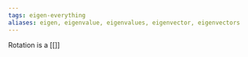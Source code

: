 ```yaml
---
tags: eigen-everything
aliases: eigen, eigenvalue, eigenvalues, eigenvector, eigenvectors
---
```

Rotation is a [[]]
